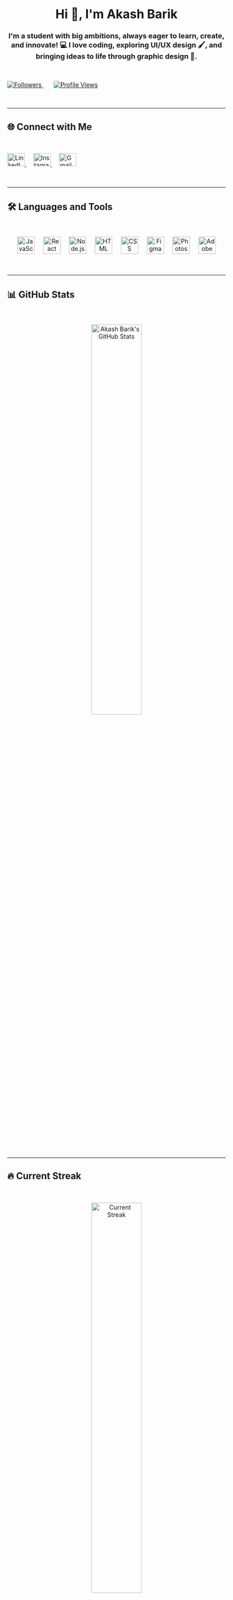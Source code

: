 <h1 align="center">Hi 👋, I'm Akash Barik</h1>  

<h3 align="center">I'm a student with big ambitions, always eager to learn, create, and innovate! 💻 I love coding, exploring UI/UX design 🖌️, and bringing ideas to life through graphic design 🎨.</h3>  

<br>

<p align="left">
  <a href="https://github.com/akash01974?tab=followers">  
    <img src="https://img.shields.io/github/followers/akash01974?color=grey&logo=github&style=flat&labelColor=2D333B" alt="Followers" />
  </a>  
  &nbsp;&nbsp;&nbsp;&nbsp;&nbsp;
  <a href="https://github.com/akash01974">
    <img src="https://img.shields.io/badge/Profile%20Views-172-grey?style=flat&logo=github&labelColor=2D333B" alt="Profile Views" />
  </a>
</p>  

<br>

---

## 🌐 Connect with Me  

<br>

<p align="left">  
  <a href="https://www.linkedin.com/in/akash-barik-06245634a/" target="_blank">  
    <img src="https://raw.githubusercontent.com/rahuldkjain/github-profile-readme-generator/master/src/images/icons/Social/linked-in-alt.svg" alt="LinkedIn" height="30" width="40" />  
  </a>  
  &nbsp;&nbsp;&nbsp;
  <a href="https://instagram.com/akash.barik001" target="_blank">  
    <img src="https://raw.githubusercontent.com/rahuldkjain/github-profile-readme-generator/master/src/images/icons/Social/instagram.svg" alt="Instagram" height="30" width="40" />  
  </a>  
  &nbsp;&nbsp;&nbsp;
  <a href="mailto:akashbarik@example.com" target="_blank">  
    <img src="https://www.vectorlogo.zone/logos/gmail/gmail-icon.svg" alt="Gmail" height="30" width="40" />  
  </a>  
</p>  

<br>

---

## 🛠️ Languages and Tools  

<br>

<p align="center"> 
  <img src="https://skillicons.dev/icons?i=js" alt="JavaScript" height="40" />  
  &nbsp;&nbsp;&nbsp;
  <img src="https://skillicons.dev/icons?i=react" alt="React" height="40" />  
  &nbsp;&nbsp;&nbsp;
  <img src="https://skillicons.dev/icons?i=nodejs" alt="Node.js" height="40" />  
  &nbsp;&nbsp;&nbsp;
  <img src="https://skillicons.dev/icons?i=html" alt="HTML" height="40" />  
  &nbsp;&nbsp;&nbsp;
  <img src="https://skillicons.dev/icons?i=css" alt="CSS" height="40" />  
  &nbsp;&nbsp;&nbsp;
  <img src="https://skillicons.dev/icons?i=figma" alt="Figma" height="40" />  
  &nbsp;&nbsp;&nbsp;
  <img src="https://skillicons.dev/icons?i=ps" alt="Photoshop" height="40" />  
  &nbsp;&nbsp;&nbsp;
  <img src="https://skillicons.dev/icons?i=ai" alt="Adobe Illustrator" height="40" />  
</p>  

<br>

---

## 📊 GitHub Stats  

<br>

<p align="center">  
  <img src="https://github-readme-stats.vercel.app/api?username=akash01974&theme=dark&hide_border=false&include_all_commits=false&count_private=false" alt="Akash Barik's GitHub Stats" width="48%" />  
</p>  

<br>

---

## 🔥 Current Streak  

<br>

<p align="center">  
  <img src="https://nirzak-streak-stats.vercel.app/?user=akash01974&theme=dark&hide_border=false" alt="Current Streak" width="48%" />  
</p>  

<br>

---

## 🎯 Most Used Languages  

<br>

<p align="center">  
  <img src="https://github-readme-stats.vercel.app/api/top-langs/?username=akash01974&theme=dark&hide_border=false&include_all_commits=false&count_private=false&layout=compact" alt="Most Used Languages" />  
</p>  

<br>

---

## 🏆 GitHub Trophies  

<br>

<p align="center">  
  <img src="https://github-profile-trophy.vercel.app/?username=akash01974&theme=dark&no-frame=false&no-bg=true&margin-w=4" alt="GitHub Trophies" />  
</p>  

<br>

---

## ✍️ Random Dev Quote  

<br>

<p align="center">  
  <img src="https://quotes-github-readme.vercel.app/api?type=horizontal&theme=dark" alt="Random Dev Quote" />  
</p>  

<br>

---

## 🔝 Top Contributed Repo  

<br>

<p align="center">  
  <img src="https://github-contributor-stats.vercel.app/api?username=akash01974&limit=5&theme=dark&combine_all_yearly_contributions=true" alt="Top Contributed Repos" />  
</p>  

<br>

---

